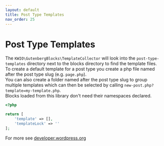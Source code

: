 ```yaml
---
layout: default
title: Post Type Templates
nav_order: 25
---
```


# Post Type Templates

The `KWIO\GutenbergBlocks\TemplateCollector` will look into the `post-type-templates` directory next to the blocks directory to find the template files.  
To create a default template for a post type you create a php file named after the post type slug (e.g. `page.php`).  
You can also create a folder named after the post type slug to group multiple templates which can then be selected by calling `new-post.php?template=my-template.php`.  
Blocks loaded from this library don't need their namespaces declared.


```php
<?php

return [
    'template' => [],
    'templateLock' => ''
];
```

For more see [developer.wordpress.org](https://developer.wordpress.org/block-editor/reference-guides/block-api/block-templates/#custom-post-types)